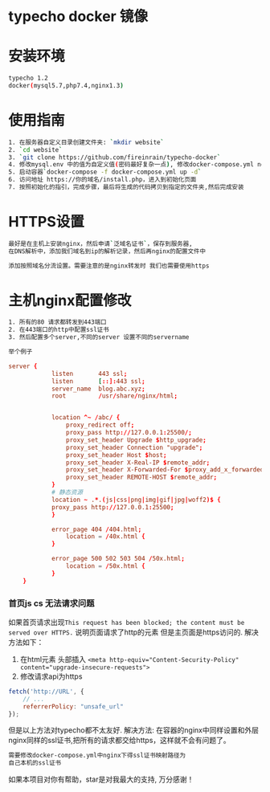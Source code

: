 # typecho docker 镜像

# 安装环境
```bash
typecho 1.2
docker(mysql5.7,php7.4,nginx1.3)
```

# 使用指南
```bash
1. 在服务器自定义目录创建文件夹: `mkdir website`
2. `cd website`
3. `git clone https://github.com/fireinrain/typecho-docker`
4. 修改mysql.env 中的值为自定义值(密码最好复杂一点), 修改docker-compose.yml nginx的ssl证书映射路径
5. 启动容器`docker-compose -f docker-compose.yml up -d`
6. 访问地址 https://你的域名/install.php，进入到初始化页面
7. 按照初始化的指引，完成步骤，最后将生成的代码拷贝到指定的文件夹,然后完成安装

```
# HTTPS设置
```bash
最好是在主机上安装nginx，然后申请`泛域名证书`，保存到服务器,
在DNS解析中，添加我们域名到ip的解析记录，然后再nginx的配置文件中

添加按照域名分流设置。需要注意的是nginx转发时 我们也需要使用https

```

# 主机nginx配置修改
```bash
1. 所有的80 请求都转发到443端口
2. 在443端口的http中配置ssl证书
3. 然后配置多个server,不同的server 设置不同的servername

举个例子
```
```nginx.conf
server {
            listen       443 ssl;
            listen       [::]:443 ssl;
            server_name  blog.abc.xyz;
            root         /usr/share/nginx/html;


            location ^~ /abc/ {
                proxy_redirect off;
                proxy_pass http://127.0.0.1:25500/;
                proxy_set_header Upgrade $http_upgrade;
                proxy_set_header Connection "upgrade";
                proxy_set_header Host $host;
                proxy_set_header X-Real-IP $remote_addr;
                proxy_set_header X-Forwarded-For $proxy_add_x_forwarded_for;
                proxy_set_header REMOTE-HOST $remote_addr;
            }
            # 静态资源
            location ~ .*.(js|css|png|img|gif|jpg|woff2)$ {
            proxy_pass http://127.0.0.1:25500;
            }

            error_page 404 /404.html;
                location = /40x.html {
            }

            error_page 500 502 503 504 /50x.html;
                location = /50x.html {
            }
    }
```
### 首页js cs 无法请求问题

如果首页请求出现`This request has been blocked; the content must be served over HTTPS.`
说明页面请求了http的元素 但是主页面是https访问的.
解决方法如下：
1. 在html元素 头部插入 `<meta http-equiv="Content-Security-Policy" content="upgrade-insecure-requests">`
2. 修改请求api为https
```js
fetch('http://URL', {
    // ...
    referrerPolicy: "unsafe_url" 
});
```
但是以上方法对typecho都不太友好.
解决方法:
在容器的nginx中同样设置和外层nginx同样的ssl证书,把所有的请求都交给https，这样就不会有问题了。
```bash
需要修改docker-compose.yml中nginx下得ssl证书映射路径为
自己本机的ssl证书
```

如果本项目对你有帮助，star是对我最大的支持, 万分感谢！

